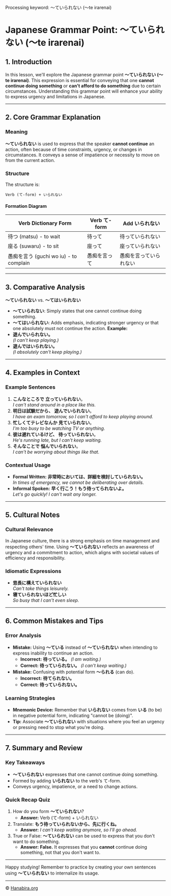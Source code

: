 Processing keyword: ～ていられない (〜te irarenai)
# Japanese Grammar Point: ～ていられない (〜te irarenai)

## 1. Introduction
In this lesson, we'll explore the Japanese grammar point **～ていられない (〜te irarenai)**. This expression is essential for conveying that one **cannot continue doing something** or **can't afford to do something** due to certain circumstances. Understanding this grammar point will enhance your ability to express urgency and limitations in Japanese.

---
## 2. Core Grammar Explanation
### Meaning
**～ていられない** is used to express that the speaker **cannot continue** an action, often because of time constraints, urgency, or changes in circumstances. It conveys a sense of impatience or necessity to move on from the current action.
### Structure
The structure is:
```
Verb (て-form) + いられない
```
#### Formation Diagram
| Verb Dictionary Form | Verb て-form | Add いられない |
|----------------------|--------------|----------------|
| 待つ (matsu) - to wait     | 待って         | 待っていられない     |
| 座る (suwaru) - to sit     | 座って         | 座っていられない     |
| 愚痴を言う (guchi wo iu) - to complain | 愚痴を言って | 愚痴を言っていられない |
---
## 3. Comparative Analysis
**～ていられない** vs. **～てはいられない**
- **～ていられない**: Simply states that one cannot continue doing something.
- **～てはいられない**: Adds emphasis, indicating stronger urgency or that one absolutely must not continue the action.
**Example:**
- **遊んでいられない。**  
  _(I can't keep playing.)_
- **遊んではいられない。**  
  _(I absolutely can't keep playing.)_
---
## 4. Examples in Context
### Example Sentences
1. **こんなところで** **立っていられない**。  
   _I can't stand around in a place like this._
2. **明日は試験だから、** **遊んでいられない**。  
   _I have an exam tomorrow, so I can't afford to keep playing around._
3. **忙しくてテレビなんか** **見ていられない**。  
   _I'm too busy to be watching TV or anything._
4. **彼は遅れているけど、** **待っていられない**。  
   _He's running late, but I can't keep waiting._
5. **そんなことで** **悩んでいられない**。  
   _I can't be worrying about things like that._
### Contextual Usage
- **Formal Written:**
  **非常時においては、詳細を検討していられない。**  
  _In times of emergency, we cannot be deliberating over details._
- **Informal Spoken:**
  **早く行こう！もう待ってられないよ。**  
  _Let's go quickly! I can't wait any longer._
---
## 5. Cultural Notes
### Cultural Relevance
In Japanese culture, there is a strong emphasis on time management and respecting others' time. Using **～ていられない** reflects an awareness of urgency and a commitment to action, which aligns with societal values of efficiency and responsibility.
### Idiomatic Expressions
- **悠長に構えていられない**  
  _Can't take things leisurely._
- **寝ていられないほど忙しい**  
  _So busy that I can't even sleep._
---
## 6. Common Mistakes and Tips
### Error Analysis
- **Mistake:** Using **～ている** instead of **～ていられない** when intending to express inability to continue an action.
  - **Incorrect:** **待っている。** _(I am waiting.)_
  - **Correct:** **待っていられない。** _(I can't keep waiting.)_
- **Mistake:** Confusing with potential form **～られる** (can do).
  - **Incorrect:** **待てられない。**
  - **Correct:** **待っていられない。**
### Learning Strategies
- **Mnemonic Device:** Remember that **いられない** comes from **いる** (to be) in negative potential form, indicating "cannot be (doing)".
- **Tip:** Associate **～ていられない** with situations where you feel an urgency or pressing need to stop what you're doing.
---
## 7. Summary and Review
### Key Takeaways
- **～ていられない** expresses that one cannot continue doing something.
- Formed by adding **いられない** to the verb's て-form.
- Conveys urgency, impatience, or a need to change actions.
### Quick Recap Quiz
1. How do you form **～ていられない**?
   - **Answer:** Verb (て-form) + いられない
2. Translate: **もう待っていられないから、先に行くね。**
   - **Answer:** _I can't keep waiting anymore, so I'll go ahead._
3. True or False: **～ていられない** can be used to express that you don't want to do something.
   - **Answer:** **False.** It expresses that you **cannot** continue doing something, not that you don't want to.
---
Happy studying! Remember to practice by creating your own sentences using **～ていられない** to internalize its usage.


---

© [Hanabira.org](https://hanabira.org)
